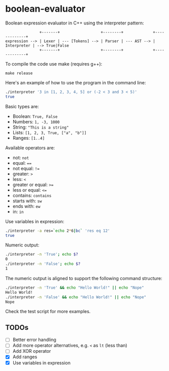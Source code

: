 # boolean-evaluator
Boolean expression evaluator in C++ using the interpreter pattern:
```
               +-------+                  +--------+             +-------------+
expression --> | Lexer | --- [Tokens] --> | Parser | --- AST --> | Interpreter | --> True|False
               +-------+                  +--------+             +-------------+
```

To compile the code use make (requires g++):
```
make release
```

Here's an example of how to use the program in the command line:
```bash
./interpreter '3 in [1, 2, 3, 4, 5] or (-2 < 3 and 3 < 5)'
true
```

Basic types are:

* Boolean: `True, False`
* Numbers: `1, -3, 1000`
* String: `"This is a string"`
* Lists: `[1, 2, 3, True, ["a", "b"]]`
* Ranges: `[1..4]`

Available operators are:

* not: `not`
* equal: `==`
* not equal: `!=`
* greater: `>`
* less: `<`
* greater or equal: `>=`
* less or equal: `<=`
* contains: `contains`
* starts with: `sw`
* ends with: `ew`
* in: `in`

Use variables in expression:
```bash
./interpreter -a res=`echo 2*6|bc` 'res eq 12'
true
```

Numeric output:
```bash
./interpreter -n 'True'; echo $?
0
./interpreter -n 'False'; echo $?
1
```

The numeric output is aligned to support the following command structure:
```bash
./interpreter -n 'True' && echo "Hello World!" || echo "Nope"
Hello World!
./interpreter -n 'False' && echo "Hello World!" || echo "Nope"
Nope
```

Check the test script for more examples.

## TODOs

- [ ] Better error handling
- [ ] Add more operator alternatives, e.g. `<` as `lt` (less than)
- [ ] Add XOR operator
- [x] Add ranges
- [x] Use variables in expression

